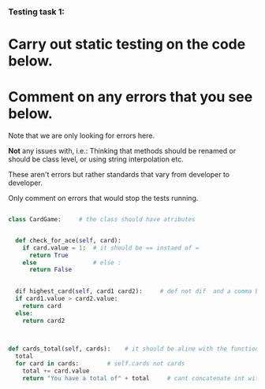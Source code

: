 ### Testing task 1:

# Carry out static testing on the code below.
# Comment on any errors that you see below.

Note that we are only looking for errors here.

**Not** any issues with, i.e.: 
Thinking that methods should be renamed or should be class level, or using string interpolation etc. 

These aren't errors but rather standards that vary from developer to developer. 

Only comment on errors that would stop the tests running.

```python

class CardGame:     # the class should have atributes 


  def check_for_ace(self, card):
    if card.value = 1:  # it should be == instaed of = 
      return True
    else                # else : 
      return False
   

  dif highest_card(self, card1 card2):     # def not dif  and a comma between card1 and card2 
  if card1.value > card2.value:
    return card
  else:
    return card2
  


def cards_total(self, cards):    # it should be aline with the functions  
  total
  for card in cards:        # self.cards not cards
    total += card.value
    return "You have a total of" + total     # cant concatenate int with string  and return should be aline with for 
  
```
